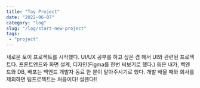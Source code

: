 ```yaml
---
title: "Toy Project"
date: "2022-06-07"
category: "log"
slug: "/log/start-new-project"
tags: 
 - "project"
--- 
```

새로운 토이 프로젝트를 시작했다. UI/UX 공부를 하고 싶은 겸 해서 UI와 관련된 프로젝트다. 프론트엔드와 화면 설계, 디자인(Figma를 한번 써보기로 했다.) 등은 내가, 백엔드와 DB, 배포는 백엔드 개발자 동료 한 분이 맡아주시기로 했다. 개발 배울 때와 회사를 제외하면 팀프로젝트는 처음이다! 설렌다!!